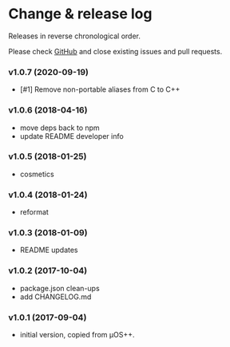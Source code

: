 # Change & release log

Releases in reverse chronological order.

Please check [GitHub](https://github.com/micro-os-plus/diag-trace-xpack/issues/) and close existing issues and pull requests.

### v1.0.7 (2020-09-19)

- [#1] Remove non-portable aliases from C to C++

### v1.0.6 (2018-04-16)

* move deps back to npm
* update README developer info

### v1.0.5 (2018-01-25)

* cosmetics

### v1.0.4 (2018-01-24)

* reformat

### v1.0.3 (2018-01-09)

* README updates

### v1.0.2 (2017-10-04)

* package.json clean-ups
* add CHANGELOG.md

### v1.0.1 (2017-09-04)

* initial version, copied from µOS++.


